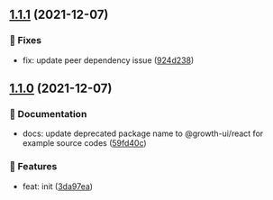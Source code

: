 ## [1.1.1](https://github.com/Growth-UI/Growth-UI-React/compare/v1.1.0...v1.1.1) (2021-12-07)

### 🐛  Fixes
* fix: update peer dependency issue ([924d238](https://github.com/Growth-UI/Growth-UI-React/commit/924d2385cbdffccd659d5f223bf10e93aedf5a21))

## [1.1.0](https://github.com/Growth-UI/Growth-UI-React/compare/undefined...v1.1.0) (2021-12-07)

### 📝  Documentation
* docs: update deprecated package name to @growth-ui/react for example source codes ([59fd40c](https://github.com/Growth-UI/Growth-UI-React/commit/59fd40cc24f5b5b2cc0bd06d2e251a299add0a0b))

### 🚀  Features
* feat: init ([3da97ea](https://github.com/Growth-UI/Growth-UI-React/commit/3da97ea76e6a7d4074d963075fe5edfa7fc55496))

